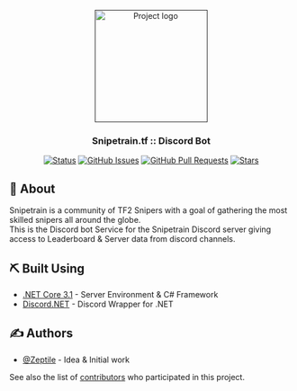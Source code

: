 <p align="center">
  <a href="" rel="noopener">
 <img width=200px  src="https://fastdl.snipetrain.tf/logo_cropped_new.png" alt="Project logo"></a>
</p>

<h3 align="center"><b>Snipetrain.tf :: Discord Bot</b></h2>
<div align="center">

[![Status](https://img.shields.io/badge/status-active-success.svg)]()
[![GitHub Issues](https://img.shields.io/github/issues/Snipetrain/snipetrain-bot)](https://github.com/Snipetrain/snipetrain-bot/issues)
[![GitHub Pull Requests](https://img.shields.io/github/issues-pr/Snipetrain/snipetrain-bot)](https://github.com/Snipetrain/snipetrain-bot/pulls)
[![Stars](	https://img.shields.io/github/stars/Snipetrain/snipetrain-bot)]()
</div>

## 🚀 About <a name = "about"></a>

Snipetrain is a community of TF2 Snipers with a goal of gathering the most skilled snipers all around the globe. <br>
This is the Discord bot Service for the Snipetrain Discord server giving access to Leaderboard & Server data from discord channels. <br>

## ⛏️ Built Using <a name = "built_using"></a>

- [.NET Core 3.1](https://dotnet.microsoft.com/) - Server Environment & C# Framework
- [Discord.NET](https://github.com/discord-net/Discord.Net) - Discord Wrapper for .NET 

## ✍️ Authors <a name = "authors"></a>

- [@Zeptile](https://github.com/Zeptile) - Idea & Initial work

See also the list of [contributors](https://github.com/Snipetrain/snipetrain-bot/contributors) who participated in this project.

